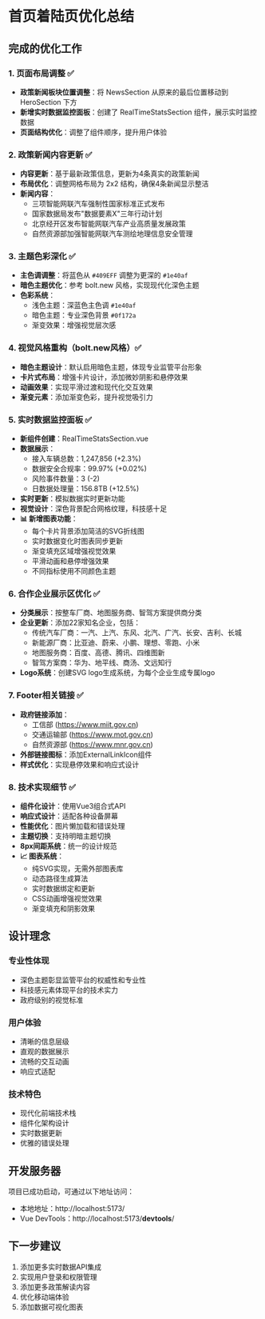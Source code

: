 # 首页着陆页优化总结

## 完成的优化工作

### 1. 页面布局调整 ✅
- **政策新闻板块位置调整**：将 NewsSection 从原来的最后位置移动到 HeroSection 下方
- **新增实时数据监控面板**：创建了 RealTimeStatsSection 组件，展示实时监控数据
- **页面结构优化**：调整了组件顺序，提升用户体验

### 2. 政策新闻内容更新 ✅
- **内容更新**：基于最新政策信息，更新为4条真实的政策新闻
- **布局优化**：调整网格布局为 2x2 结构，确保4条新闻显示整洁
- **新闻内容**：
  - 三项智能网联汽车强制性国家标准正式发布
  - 国家数据局发布"数据要素X"三年行动计划
  - 北京经开区发布智能网联汽车产业高质量发展政策
  - 自然资源部加强智能网联汽车测绘地理信息安全管理

### 3. 主题色彩深化 ✅
- **主色调调整**：将蓝色从 `#409EFF` 调整为更深的 `#1e40af`
- **暗色主题优化**：参考 bolt.new 风格，实现现代化深色主题
- **色彩系统**：
  - 浅色主题：深蓝色主色调 `#1e40af`
  - 暗色主题：专业深色背景 `#0f172a`
  - 渐变效果：增强视觉层次感

### 4. 视觉风格重构（bolt.new风格）✅
- **暗色主题设计**：默认启用暗色主题，体现专业监管平台形象
- **卡片式布局**：增强卡片设计，添加微妙阴影和悬停效果
- **动画效果**：实现平滑过渡和现代化交互效果
- **渐变元素**：添加渐变色彩，提升视觉吸引力

### 5. 实时数据监控面板 ✅
- **新组件创建**：RealTimeStatsSection.vue
- **数据展示**：
  - 接入车辆总数：1,247,856 (+2.3%)
  - 数据安全合规率：99.97% (+0.02%)
  - 风险事件数量：3 (-2)
  - 日数据处理量：156.8TB (+12.5%)
- **实时更新**：模拟数据实时更新功能
- **视觉设计**：深色背景配合网格纹理，科技感十足
- **📊 新增图表功能**：
  - 每个卡片背景添加简洁的SVG折线图
  - 实时数据变化时图表同步更新
  - 渐变填充区域增强视觉效果
  - 平滑动画和悬停增强效果
  - 不同指标使用不同颜色主题

### 6. 合作企业展示区优化 ✅
- **分类展示**：按整车厂商、地图服务商、智驾方案提供商分类
- **企业更新**：添加22家知名企业，包括：
  - 传统汽车厂商：一汽、上汽、东风、北汽、广汽、长安、吉利、长城
  - 新能源厂商：比亚迪、蔚来、小鹏、理想、零跑、小米
  - 地图服务商：百度、高德、腾讯、四维图新
  - 智驾方案商：华为、地平线、商汤、文远知行
- **Logo系统**：创建SVG logo生成系统，为每个企业生成专属logo

### 7. Footer相关链接 ✅
- **政府链接添加**：
  - 工信部 (https://www.miit.gov.cn)
  - 交通运输部 (https://www.mot.gov.cn)
  - 自然资源部 (https://www.mnr.gov.cn)
- **外部链接图标**：添加ExternalLinkIcon组件
- **样式优化**：实现悬停效果和响应式设计

### 8. 技术实现细节 ✅
- **组件化设计**：使用Vue3组合式API
- **响应式设计**：适配各种设备屏幕
- **性能优化**：图片懒加载和错误处理
- **主题切换**：支持明暗主题切换
- **8px间距系统**：统一的设计规范
- **📈 图表系统**：
  - 纯SVG实现，无需外部图表库
  - 动态路径生成算法
  - 实时数据绑定和更新
  - CSS动画增强视觉效果
  - 渐变填充和阴影效果

## 设计理念

### 专业性体现
- 深色主题彰显监管平台的权威性和专业性
- 科技感元素体现平台的技术实力
- 政府级别的视觉标准

### 用户体验
- 清晰的信息层级
- 直观的数据展示
- 流畅的交互动画
- 响应式适配

### 技术特色
- 现代化前端技术栈
- 组件化架构设计
- 实时数据更新
- 优雅的错误处理

## 开发服务器
项目已成功启动，可通过以下地址访问：
- 本地地址：http://localhost:5173/
- Vue DevTools：http://localhost:5173/__devtools__/

## 下一步建议
1. 添加更多实时数据API集成
2. 实现用户登录和权限管理
3. 添加更多政策解读内容
4. 优化移动端体验
5. 添加数据可视化图表
